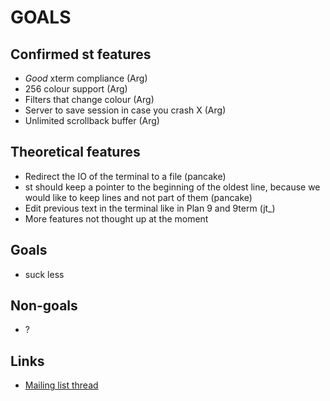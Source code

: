 GOALS
=====

Confirmed st features
----------------------
* _Good_ xterm compliance (Arg)
* 256 colour support (Arg)
* Filters that change colour (Arg)
* Server to save session in case you crash X (Arg)
* Unlimited scrollback buffer (Arg)

Theoretical features
--------------------
* Redirect the IO of the terminal to a file (pancake)
* st should keep a pointer to the beginning of the oldest line, because we
  would like to keep lines and not part of them (pancake)
* Edit previous text in the terminal like in Plan 9 and 9term (jt_)
* More features not thought up at the moment

Goals
-----
* suck less

Non-goals
---------
- ?

Links
-----
* [Mailing list thread](http://lists.suckless.org/dev/0908/0868.html)
